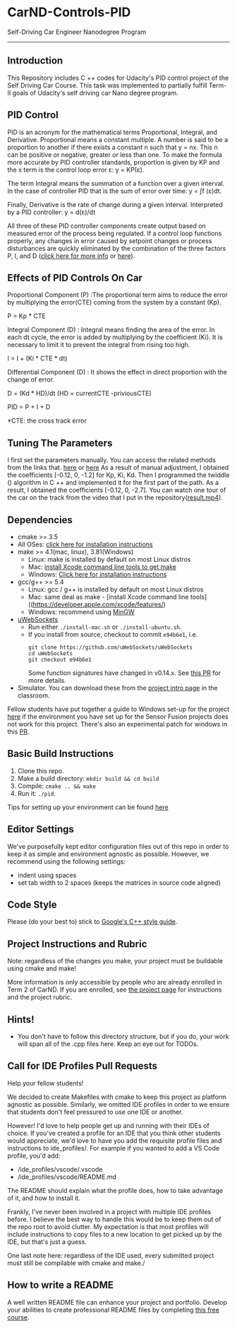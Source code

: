 # CarND-Controls-PID
Self-Driving Car Engineer Nanodegree Program

---
## Introduction

This Repository includes C ++ codes for Udacity's PID control project of the Self Driving Car Course. This task was implemented to partially fulfill Term-II goals of Udacity's self driving car Nano degree program.

## PID Control

PID is an acronym for the mathematical terms Proportional, Integral, and Derivative. Proportional means a constant multiple. A number is said to be a proportion to another if there exists a constant n such that y = nx. This n can be positive or negative, greater or less than one. To make the formula more accurate by PID controller standards, proportion is given by KP and the x term is the control loop error     ε: y = KP(ε).

The term Integral means the summation of a function over a given interval. In the case of controller PID that is the sum of error over time: y = ∫f (ε)dt.

Finally, Derivative is the rate of change during a given interval. Interpreted by a PID controller: y =  d(ε)/dt

All three of these PID controller components create output based on measured error of the process being regulated. If a control loop functions properly, any changes in error caused by setpoint changes or process disturbances are quickly eliminated by the combination of the three factors P, I, and D ([click here for more info](https://www.thorlabs.com/tutorials.cfm?tabID=5dfca308-d07e-46c9-baa0-4defc5c40c3e) or [here](https://en.wikipedia.org/wiki/PID_controller)).

## Effects of PID Controls On Car

Proportional Component (P) :The proportional term aims to reduce the error by multiplying the error(CTE) coming from the system by a constant (Kp).  

P = Kp * CTE 

Integral Component (D) : Integral means finding the area of the error. In each dt cycle, the error is added by multiplying by the coefficient (Ki). It is necessary to limit it to prevent the integral from rising too high. 

I = I + (Ki * CTE * dt)

Differential Component (D) : It shows the effect in direct proportion with the change of error. 

D = (Kd * HD)/dt (HD = currentCTE -priviousCTE)

PID = P + I + D

*CTE: the cross track error

## Tuning The Parameters

I first set the parameters manually. You can access the related methods from the links that. [here](https://www.thorlabs.com/tutorials.cfm?tabID=5dfca308-d07e-46c9-baa0-4defc5c40c3e) or [here](https://robotics.stackexchange.com/questions/167/what-are-good-strategies-for-tuning-pid-loops) As a result of manual adjustment, I obtained the coefficients [-0.12, 0, -1.2] for Kp, Ki, Kd. Then I programmed the twiddle () algorithm in C ++ and implemented it for the first part of the path. As a result, I obtained the coefficients [-0.12, 0, -2.7]. You can watch one tour of the car on the track from the video that I put in the repository([result.mp4](https://github.com/coder52/CarND-PID-Control-Project/blob/master/result.mp4)). 

## Dependencies

* cmake >= 3.5
 * All OSes: [click here for installation instructions](https://cmake.org/install/)
* make >= 4.1(mac, linux), 3.81(Windows)
  * Linux: make is installed by default on most Linux distros
  * Mac: [install Xcode command line tools to get make](https://developer.apple.com/xcode/features/)
  * Windows: [Click here for installation instructions](http://gnuwin32.sourceforge.net/packages/make.htm)
* gcc/g++ >= 5.4
  * Linux: gcc / g++ is installed by default on most Linux distros
  * Mac: same deal as make - [install Xcode command line tools]((https://developer.apple.com/xcode/features/)
  * Windows: recommend using [MinGW](http://www.mingw.org/)
* [uWebSockets](https://github.com/uWebSockets/uWebSockets)
  * Run either `./install-mac.sh` or `./install-ubuntu.sh`.
  * If you install from source, checkout to commit `e94b6e1`, i.e.
    ```
    git clone https://github.com/uWebSockets/uWebSockets 
    cd uWebSockets
    git checkout e94b6e1
    ```
    Some function signatures have changed in v0.14.x. See [this PR](https://github.com/udacity/CarND-MPC-Project/pull/3) for more details.
* Simulator. You can download these from the [project intro page](https://github.com/udacity/self-driving-car-sim/releases) in the classroom.

Fellow students have put together a guide to Windows set-up for the project [here](https://s3-us-west-1.amazonaws.com/udacity-selfdrivingcar/files/Kidnapped_Vehicle_Windows_Setup.pdf) if the environment you have set up for the Sensor Fusion projects does not work for this project. There's also an experimental patch for windows in this [PR](https://github.com/udacity/CarND-PID-Control-Project/pull/3).

## Basic Build Instructions

1. Clone this repo.
2. Make a build directory: `mkdir build && cd build`
3. Compile: `cmake .. && make`
4. Run it: `./pid`. 

Tips for setting up your environment can be found [here](https://classroom.udacity.com/nanodegrees/nd013/parts/40f38239-66b6-46ec-ae68-03afd8a601c8/modules/0949fca6-b379-42af-a919-ee50aa304e6a/lessons/f758c44c-5e40-4e01-93b5-1a82aa4e044f/concepts/23d376c7-0195-4276-bdf0-e02f1f3c665d)

## Editor Settings

We've purposefully kept editor configuration files out of this repo in order to
keep it as simple and environment agnostic as possible. However, we recommend
using the following settings:

* indent using spaces
* set tab width to 2 spaces (keeps the matrices in source code aligned)

## Code Style

Please (do your best to) stick to [Google's C++ style guide](https://google.github.io/styleguide/cppguide.html).

## Project Instructions and Rubric

Note: regardless of the changes you make, your project must be buildable using
cmake and make!

More information is only accessible by people who are already enrolled in Term 2
of CarND. If you are enrolled, see [the project page](https://classroom.udacity.com/nanodegrees/nd013/parts/40f38239-66b6-46ec-ae68-03afd8a601c8/modules/f1820894-8322-4bb3-81aa-b26b3c6dcbaf/lessons/e8235395-22dd-4b87-88e0-d108c5e5bbf4/concepts/6a4d8d42-6a04-4aa6-b284-1697c0fd6562)
for instructions and the project rubric.

## Hints!

* You don't have to follow this directory structure, but if you do, your work
  will span all of the .cpp files here. Keep an eye out for TODOs.

## Call for IDE Profiles Pull Requests

Help your fellow students!

We decided to create Makefiles with cmake to keep this project as platform
agnostic as possible. Similarly, we omitted IDE profiles in order to we ensure
that students don't feel pressured to use one IDE or another.

However! I'd love to help people get up and running with their IDEs of choice.
If you've created a profile for an IDE that you think other students would
appreciate, we'd love to have you add the requisite profile files and
instructions to ide_profiles/. For example if you wanted to add a VS Code
profile, you'd add:

* /ide_profiles/vscode/.vscode
* /ide_profiles/vscode/README.md

The README should explain what the profile does, how to take advantage of it,
and how to install it.

Frankly, I've never been involved in a project with multiple IDE profiles
before. I believe the best way to handle this would be to keep them out of the
repo root to avoid clutter. My expectation is that most profiles will include
instructions to copy files to a new location to get picked up by the IDE, but
that's just a guess.

One last note here: regardless of the IDE used, every submitted project must
still be compilable with cmake and make./

## How to write a README
A well written README file can enhance your project and portfolio.  Develop your abilities to create professional README files by completing [this free course](https://www.udacity.com/course/writing-readmes--ud777).

